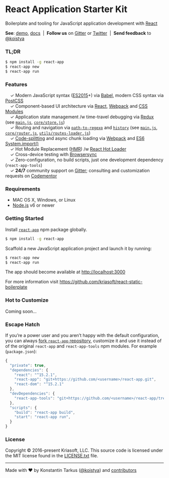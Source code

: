 # React Application Starter Kit

Boilerplate and tooling for JavaScript application development with [React](https://facebook.github.io/react/)

**See**: [demo](https://rsb.kriasoft.com), [docs](https://github.com/kriasoft/react-static-boilerplate/tree/master/docs)
&nbsp;|&nbsp; **Follow us** on [Gitter](https://gitter.im/kriasoft/react-static-boilerplate) or [Twitter](https://twitter.com/ReactStatic)
&nbsp;|&nbsp; **Send feedback** to [@koistya](https://twitter.com/koistya)


### TL;DR

```sh
$ npm install -g react-app
$ react-app new
$ react-app run
```


### Features

&nbsp; &nbsp; ✓ Modern JavaScript syntax ([ES2015](http://babeljs.io/docs/learn-es2015/)+) via [Babel](http://babeljs.io/), modern CSS syntax via [PostCSS](https://github.com/postcss/postcss)<br>
&nbsp; &nbsp; ✓ Component-based UI architecture via [React](http://facebook.github.io/react/), [Webpack](https://webpack.github.io/) and [CSS Modules](https://github.com/css-modules/css-modules)<br>
&nbsp; &nbsp; ✓ Application state management /w time-travel debugging via [Redux](http://redux.js.org/) (see [`main.js`](template/main.js), [`core/store.js`](template/core/store.js))<br>
&nbsp; &nbsp; ✓ Routing and navigation via [`path-to-regexp`](https://github.com/pillarjs/path-to-regexp) and [`history`](https://github.com/mjackson/history) (see [`main.js`](template/main.js), [`core/router.js`](template/core/router.js), [`utils/routes-loader.js`](template/utils/routes-loader.js))<br>
&nbsp; &nbsp; ✓ [Code-splitting](https://github.com/webpack/docs/wiki/code-splitting) and async chunk loading via [Webpack](https://webpack.github.io/) and [ES6 System.import()](http://www.2ality.com/2014/09/es6-modules-final.html)<br>
&nbsp; &nbsp; ✓ Hot Module Replacement ([HMR](https://webpack.github.io/docs/hot-module-replacement.html)) /w [React Hot Loader](http://gaearon.github.io/react-hot-loader/)<br>
&nbsp; &nbsp; ✓ Cross-device testing with [Browsersync](https://browsersync.io/)<br>
&nbsp; &nbsp; ✓ Zero-configuration, no build scripts, just one development dependency (`react-app-tools`)<br>
&nbsp; &nbsp; ✓ **24/7** community support on [Gitter](https://gitter.im/kriasoft/react-static-boilerplate); consulting and customization requests on [Codementor](https://www.codementor.io/koistya)<br>


### Requirements

* MAC OS X, Windows, or Linux
* [Node.js](https://nodejs.org) v6 or newer


### Getting Started

Install [`react-app`](https://www.npmjs.com/package/react-app) npm package globally. 

```sh
$ npm install -g react-app
```

Scaffold a new JavaScript application project and launch it by running:

```sh
$ react-app new
$ react-app run
```

The app should become available at [http://localhost:3000](http://localhost:3000)

For more information visit https://github.com/kriasoft/react-static-boilerplate


### Hot to Customize

Coming soon...


### Escape Hatch

If you’re a power user and you aren’t happy with the default configuration, you can always
[fork `react-app` repository](https://github.com/kriasoft/react-app/fork), customize it and use it
instead of of the original `react-app` and `react-app-tools` npm modules. For example
(`package.json`):

```js
{
  "private": true,
  "dependencies": {
    "react": "^15.2.1",
    "react-app": "git+https://github.com/<username>/react-app.git",
    "react-dom": "^15.2.1"
  },
  "devDependencies": {
    "react-app-tools": "git+https://github.com/<username>/react-app/tree/master/tools",
  },
  "scripts": {
    "build": "react-app build",
    "start": "react-app run",
  }
}
```


### License

Copyright © 2016-present Kriasoft, LLC. This source code is licensed under the MIT license found in
the [LICENSE.txt](https://github.com/kriasoft/react-app/blob/master/LICENSE.txt) file.


---
Made with ♥ by Konstantin Tarkus ([@koistya](https://twitter.com/koistya)) and [contributors](https://github.com/kriasoft/react-app/graphs/contributors)
